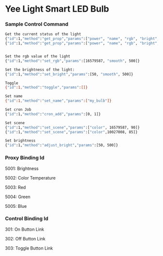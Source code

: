 # Yee Light Smart LED Bulb

### Sample Control Command

```bash
Get the current status of the light
{"id":1,"method":"get_prop","params":["power", "name", "rgb", "bright", "ct", "color_mode"]}
{"id":1,"method":"get_prop","params":["power", "name", "rgb", "bright", "ct"]}


Set the rgb value of the light
{"id":1,"method":"set_rgb","params":[16579587, "smooth", 500]}

Set the brightness of the light:
{"id":1,"method":"set_bright","params":[50, "smooth", 500]}

Toggle
{"id":1,"method":"toggle","params":[]}

Set name
{"id":1,"method":"set_name","params":["my_bulb"]}

Set cron Job
{"id":1,"method":"cron_add","params":[0, 1]}

Set scene
{"id":1,"method":"set_scene","params":["color", 16579587, 90]}
{"id":1,"method":"set_scene","params":["color",10027008, 85]}

Set brightness
{"id":1,"method":"adjust_bright","params":[50, 500]}
```

### Proxy Binding Id

5001: Brightness

5002: Color Temperature

5003: Red

5004: Green

5005: Blue

### Control Binding Id

301: On Button Link

302: Off Button Link

303: Toggle Button Link
